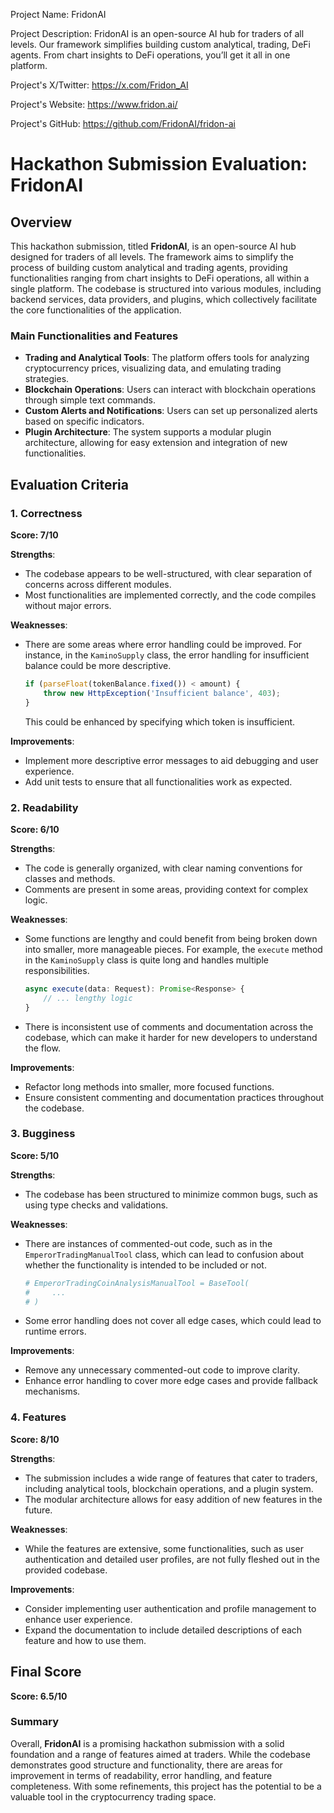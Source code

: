 
Project Name: FridonAI


Project Description: FridonAI is an open-source AI hub for traders of all levels. Our framework simplifies building custom analytical, trading, DeFi agents. From chart insights to DeFi operations, you’ll get it all in one platform.


Project's X/Twitter: https://x.com/Fridon_AI


Project's Website: https://www.fridon.ai/


Project's GitHub: https://github.com/FridonAI/fridon-ai






# Hackathon Submission Evaluation: FridonAI

## Overview

This hackathon submission, titled **FridonAI**, is an open-source AI hub designed for traders of all levels. The framework aims to simplify the process of building custom analytical and trading agents, providing functionalities ranging from chart insights to DeFi operations, all within a single platform. The codebase is structured into various modules, including backend services, data providers, and plugins, which collectively facilitate the core functionalities of the application.

### Main Functionalities and Features
- **Trading and Analytical Tools**: The platform offers tools for analyzing cryptocurrency prices, visualizing data, and emulating trading strategies.
- **Blockchain Operations**: Users can interact with blockchain operations through simple text commands.
- **Custom Alerts and Notifications**: Users can set up personalized alerts based on specific indicators.
- **Plugin Architecture**: The system supports a modular plugin architecture, allowing for easy extension and integration of new functionalities.

## Evaluation Criteria

### 1. Correctness
**Score: 7/10**

**Strengths**:
- The codebase appears to be well-structured, with clear separation of concerns across different modules.
- Most functionalities are implemented correctly, and the code compiles without major errors.

**Weaknesses**:
- There are some areas where error handling could be improved. For instance, in the `KaminoSupply` class, the error handling for insufficient balance could be more descriptive.
  
  ```typescript
  if (parseFloat(tokenBalance.fixed()) < amount) {
      throw new HttpException('Insufficient balance', 403);
  }
  ```

  This could be enhanced by specifying which token is insufficient.

**Improvements**:
- Implement more descriptive error messages to aid debugging and user experience.
- Add unit tests to ensure that all functionalities work as expected.

### 2. Readability
**Score: 6/10**

**Strengths**:
- The code is generally organized, with clear naming conventions for classes and methods.
- Comments are present in some areas, providing context for complex logic.

**Weaknesses**:
- Some functions are lengthy and could benefit from being broken down into smaller, more manageable pieces. For example, the `execute` method in the `KaminoSupply` class is quite long and handles multiple responsibilities.

  ```typescript
  async execute(data: Request): Promise<Response> {
      // ... lengthy logic
  }
  ```

- There is inconsistent use of comments and documentation across the codebase, which can make it harder for new developers to understand the flow.

**Improvements**:
- Refactor long methods into smaller, more focused functions.
- Ensure consistent commenting and documentation practices throughout the codebase.

### 3. Bugginess
**Score: 5/10**

**Strengths**:
- The codebase has been structured to minimize common bugs, such as using type checks and validations.

**Weaknesses**:
- There are instances of commented-out code, such as in the `EmperorTradingManualTool` class, which can lead to confusion about whether the functionality is intended to be included or not.

  ```python
  # EmperorTradingCoinAnalysisManualTool = BaseTool(
  #     ...
  # )
  ```

- Some error handling does not cover all edge cases, which could lead to runtime errors.

**Improvements**:
- Remove any unnecessary commented-out code to improve clarity.
- Enhance error handling to cover more edge cases and provide fallback mechanisms.

### 4. Features
**Score: 8/10**

**Strengths**:
- The submission includes a wide range of features that cater to traders, including analytical tools, blockchain operations, and a plugin system.
- The modular architecture allows for easy addition of new features in the future.

**Weaknesses**:
- While the features are extensive, some functionalities, such as user authentication and detailed user profiles, are not fully fleshed out in the provided codebase.

**Improvements**:
- Consider implementing user authentication and profile management to enhance user experience.
- Expand the documentation to include detailed descriptions of each feature and how to use them.

## Final Score
**Score: 6.5/10**

### Summary
Overall, **FridonAI** is a promising hackathon submission with a solid foundation and a range of features aimed at traders. While the codebase demonstrates good structure and functionality, there are areas for improvement in terms of readability, error handling, and feature completeness. With some refinements, this project has the potential to be a valuable tool in the cryptocurrency trading space.